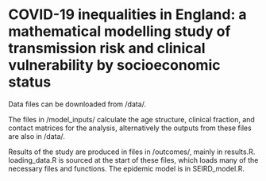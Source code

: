 # COVID-19 inequalities in England: a mathematical modelling study of transmission risk and clinical vulnerability by socioeconomic status 

Data files can be downloaded from /data/.

The files in /model_inputs/ calculate the age structure, clinical fraction, and contact matrices for the analysis, alternatively the outputs from these files are also in /data/. 

Results of the study are produced in files in /outcomes/, mainly in results.R. loading_data.R is sourced at the start of these files, which loads many of the necessary files and functions. The epidemic model is in SEIRD_model.R.
